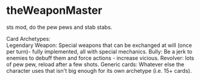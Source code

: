 # theWeaponMaster
sts mod, do the pew pews and stab stabs.

Card Archetypes:  
Legendary Weapon: Special weapons that can be exchanged at will (once per turn)- fully implemented, all with special mechanics.
Bully: Be a jerk to enemies to debuff them and force actions - increase vicious.
Revolver: lots of pew pew, reload after a few shots.
Generic cards: Whatever else the character uses that isn't big enough for its own archetype (i.e. 15+ cards).
